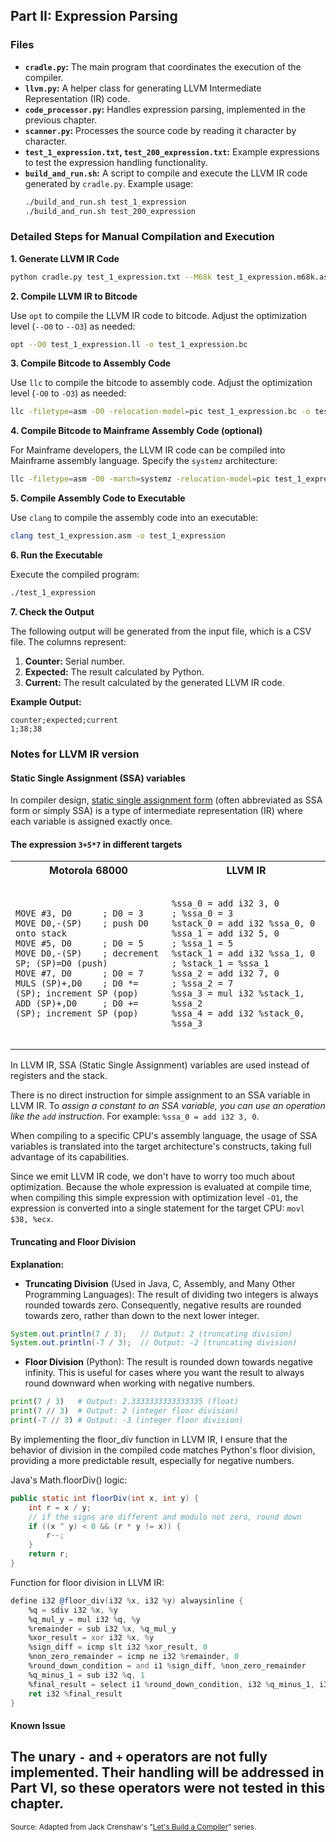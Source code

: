 ## Part II: Expression Parsing

### Files
* **`cradle.py`:** The main program that coordinates the execution of the compiler.
* **`llvm.py`:** A helper class for generating LLVM Intermediate Representation (IR) code.
* **`code_processor.py`:** Handles expression parsing, implemented in the previous chapter.
* **`scanner.py`:** Processes the source code by reading it character by character.
* **`test_1_expression.txt`, `test_200_expression.txt`:** Example expressions to test the expression handling functionality.
* **`build_and_run.sh`:** A script to compile and execute the LLVM IR code generated by `cradle.py`.
  Example usage:
  ```bash
  ./build_and_run.sh test_1_expression
  ./build_and_run.sh test_200_expression

### Detailed Steps for Manual Compilation and Execution
**1. Generate LLVM IR Code**
```bash
python cradle.py test_1_expression.txt --M68k test_1_expression.m68k.asm --LLVM test_1_expression.ll
```
**2. Compile LLVM IR to Bitcode**

Use `opt` to compile the LLVM IR code to bitcode. Adjust the optimization level (`--O0` to `--O3`) as needed:
```bash
opt --O0 test_1_expression.ll -o test_1_expression.bc
```

**3. Compile Bitcode to Assembly Code**

Use `llc` to compile the bitcode to assembly code. Adjust the optimization level (`-O0` to `-O3`) as needed:
```bash
llc -filetype=asm -O0 -relocation-model=pic test_1_expression.bc -o test_1_expression.asm
```
**4. Compile Bitcode to Mainframe Assembly Code (optional)**

For Mainframe developers, the LLVM IR code can be compiled into Mainframe assembly language. Specify the `systemz` architecture:
```bash
llc -filetype=asm -O0 -march=systemz -relocation-model=pic test_1_expression.bc -o test_1_expression.systemz.asm
```
**5. Compile Assembly Code to Executable**

Use `clang` to compile the assembly code into an executable:
```bash
clang test_1_expression.asm -o test_1_expression
```
**6. Run the Executable**

Execute the compiled program:
```bash
./test_1_expression
```
**7. Check the Output**

The following output will be generated from the input file, which is a CSV file. The columns represent:

1. **Counter:** Serial number.
2. **Expected:** The result calculated by Python.
3. **Current:** The result calculated by the generated LLVM IR code.

**Example Output:**
```csv
counter;expected;current
1;38;38
```
### Notes for LLVM IR version
#### Static Single Assignment (SSA) variables

In compiler design, [static single assignment form](https://en.wikipedia.org/wiki/Static_single-assignment_form) (often abbreviated as SSA form or simply SSA) is a type of intermediate representation (IR) where each variable is assigned exactly once.

#### The expression `3+5*7` in different targets

<table>
  <tr>
    <th>Motorola 68000</th>
    <th>LLVM IR</th>
  </tr>
  <tr>
    <td>
      <pre><code class="asm">
MOVE #3, D0      ; D0 = 3
MOVE D0,-(SP)    ; push D0 onto stack
MOVE #5, D0      ; D0 = 5
MOVE D0,-(SP)    ; decrement SP; (SP)=D0 (push)
MOVE #7, D0      ; D0 = 7
MULS (SP)+,D0    ; D0 *= (SP); increment SP (pop)
ADD (SP)+,D0     ; D0 += (SP); increment SP (pop)
      </code></pre>
    </td>
    <td>
      <pre><code class="asm">
%ssa_0 = add i32 3, 0          ; %ssa_0 = 3
%stack_0 = add i32 %ssa_0, 0
%ssa_1 = add i32 5, 0          ; %ssa_1 = 5
%stack_1 = add i32 %ssa_1, 0   ; %stack_1 = %ssa_1
%ssa_2 = add i32 7, 0          ; %ssa_2 = 7
%ssa_3 = mul i32 %stack_1, %ssa_2
%ssa_4 = add i32 %stack_0, %ssa_3
      </code></pre>
    </td>
</table>

In LLVM IR, SSA (Static Single Assignment) variables are used instead of registers and the stack.

There is no direct instruction for simple assignment to an SSA variable in LLVM IR. To _assign a constant to an SSA variable, you can use an operation like the `add` instruction_. For example: `%ssa_0 = add i32 3, 0`.

When compiling to a specific CPU's assembly language, the usage of SSA variables is translated into the target architecture's constructs, taking full advantage of its capabilities.

Since we emit LLVM IR code, we don't have to worry too much about optimization. Because the whole expression is evaluated at compile time, when compiling this simple expression with optimization level `-O1`, the expression is converted into a single statement for the target CPU: `movl $38, %ecx`.

#### Truncating and Floor Division

**Explanation:**
- **Truncating Division** (Used in Java, C, Assembly, and Many Other Programming Languages): The result of dividing two integers is always rounded towards zero. Consequently, negative results are rounded towards zero, rather than down to the next lower integer.
```java
System.out.println(7 / 3);   // Output: 2 (truncating division)
System.out.println(-7 / 3);  // Output: -2 (truncating division)
```
- **Floor Division** (Python): The result is rounded down towards negative infinity. This is useful for cases where you want the result to always round downward when working with negative numbers.
```python
print(7 / 3)   # Output: 2.3333333333333335 (float)
print(7 // 3)  # Output: 2 (integer floor division)
print(-7 // 3) # Output: -3 (integer floor division)
```
By implementing the floor_div function in LLVM IR, I ensure that the behavior of division in the compiled code matches Python's floor division, providing a more predictable result, especially for negative numbers.

Java's Math.floorDiv() logic:
```java
public static int floorDiv(int x, int y) {
    int r = x / y;
    // if the signs are different and modulo not zero, round down
    if ((x ^ y) < 0 && (r * y != x)) {
        r--;
    }
    return r;
}
```
Function for floor division in LLVM IR:
```asm
define i32 @floor_div(i32 %x, i32 %y) alwaysinline {
    %q = sdiv i32 %x, %y
    %q_mul_y = mul i32 %q, %y
    %remainder = sub i32 %x, %q_mul_y
    %xor_result = xor i32 %x, %y
    %sign_diff = icmp slt i32 %xor_result, 0
    %non_zero_remainder = icmp ne i32 %remainder, 0
    %round_down_condition = and i1 %sign_diff, %non_zero_remainder
    %q_minus_1 = sub i32 %q, 1
    %final_result = select i1 %round_down_condition, i32 %q_minus_1, i32 %q
    ret i32 %final_result
}
```
#### Known Issue
The unary `-` and `+` operators are not fully implemented. Their handling will be addressed in Part VI, so these operators were not tested in this chapter.
---
<sub>Source: Adapted from Jack Crenshaw's "<a href="https://xmonader.github.io/letsbuildacompiler-pretty/tutor02_expressionparsing.html" target="_blank">Let's Build a Compiler</a>" series.</sub>
